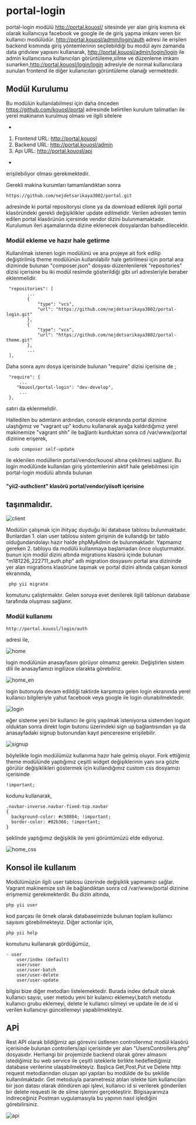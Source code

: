 # portal-login

portal-login modülü http://portal.kouosl/ sitesinde yer alan giriş kısmına ek olarak kullanıcıya facebook ve google ile de giriş yapma imkanı veren bir kullanıcı modülüdür.
http://portal.kouosl/admin/login/auth adresi ile erişilen backend kısmında giriş yöntemlerinin seçilebildiği bu modül aynı zamanda data gridview yapısını kullanarak,
http://portal.kouosl/admin/login/login ile admin kullanıcısına kullanıcıları görüntüleme,silme ve düzenleme imkanı sunarken,http://portal.kouosl/login/login adresiyle
de normal kullanıcılara sunulan frontend ile diğer kullanıcıları görüntüleme olanağı vermektedir.

## Modül Kurulumu
 
Bu modülün kullanılabilmesi için daha önceden https://github.com/kouosl/portal adresinde belirtilen kurulum talimatları ile yerel makinanın kurulmuş olması ve ilgili sitelere 

-
1. Frontend URL: http://portal.kouosl
2. Backend URL: http://portal.kouosl/admin
3. Api URL: http://portal.kouosl/api

- 
erişilebiliyor olması gerekmektedir.

Gerekli makina kurumları tamamlandıktan sonra 

```
https://github.com/nejdetsarikaya3802/portal.git 
```

adresinde ki portal repositorysi clone ya da download edilerek ilgili portal klasöründeki gerekli değişiklikler update edilmelidir. Verilen adresten temin edilen portal klasörünün içersinde vendor dizini bulunmamaktadır. Kurulumun ileri aşamalarında dizine eklenecek dosyalardan bahsedilecektir.  


### Modül ekleme ve hazır hale getirme

Kullanılmak istenen login modülünü ve ana projeye ait fork edilip değiştirilmiş theme modülünün kullanılabilir hale getirilmesi için portal ana dizininde bulunan "composer.json" dosyası düzenlenilerek "repositories" dizisi içerisine bu iki modül resimde gösterildiği gibi url adresleriyle beraber eklenmelidir.


```
 "repositories": [
        ...
	    {
            "type": "vcs",
            "url": "https://github.com/nejdetsarikaya3802/portal-login.git"
        },
        {
            "type": "vcs",
            "url": "https://github.com/nejdetsarikaya3802/portal-theme.git"
        },
        ...
 ],
```
Daha sonra aynı dosya içerisinde bulunan "require" dizisi içerisine de ;

```
 "require": {
     ...
	"kouosl/portal-login": "dev-develop",
     ...
 },
```
satırı da eklenmelidir. 

Halledilen bu adımların ardından, console ekranında portal dizinine ulaştığımız ve "vagrant up" kodunu kullanarak ayağa kaldırdığımız yerel makinemize "vagrant shh" ile bağlantı kurduktan sonra cd /var/www/portal dizinine erişerek,
```
 sudo composer self-update
```
ile eklenilen modüllerin portal/vendor/kouosl altına çekilmesi sağlanır.
Bu login modülünde kullanılan giriş yöntemlerinin aktif hale gelebilmesi için portal-login modülü altında bulunan 

#### "yii2-authclient" klasörü portal/vendor/yiisoft içerisine 
## taşınmalıdır.

![client](https://user-images.githubusercontent.com/41762847/50738045-c9f2f480-11e0-11e9-990b-18f74e34732f.png)

Modülün çalışmak için ihityaç duyduğu iki database tablosu bulunmaktadır. Bunlardan 1. olan user tablosu sistem girişinin de kullandığı bir tablo olduğundandolayı hazır halde phpMyAdmin de bulunmaktadır. Yapmamız gereken 2. tabloyu da modülü kullanmaya başlamadan önce oluşturmaktır. bunun için modül dizini altında migrations klasörü içinde bulunan "m181226_222711_auth.php" adlı migration dosyasını portal ana dizininde yer alan migrations klasörüne taşımak ve portal dizini altında çalışan konsol ekranında,
```
 php yii migrate
```
komutunu çalıştırmaktır. Gelen soruya evet denilerek ilgili tablonun database tarafında oluşması sağlanır.
### Modül kullanımı 
```
http://portal.kouosl/login/auth
```
adresi ile,

![home](https://user-images.githubusercontent.com/41762847/50738098-6f0dcd00-11e1-11e9-9e72-cb3567bcb94e.png)

login modülünün anasayfasını görüyor olmamız gerekir. Değiştirlen sistem dili ile anasayfamızı ingilizce olarakta görebiliriz.

![home_en](https://user-images.githubusercontent.com/41762847/50738129-ca3fbf80-11e1-11e9-921f-2ad7e4f2c93e.png) 

login butonuyla devam edildiği taktirde karşımıza gelen login ekranında yerel kullanıcı bilgileriyle yahut facebook veya google ile login olunabilmektedir.

![login](https://user-images.githubusercontent.com/41762847/50738173-3d493600-11e2-11e9-9f15-e7bc8a074c61.png)

eğer sisteme yeni bir kullanıcı ile giriş yapılmak isteniyorsa sistemden loguot olduktan sonra direkt login butonu üzerindeki sign up bağlantısından ya da anasayfadaki signup butonundan kayıt penceresine erişilebilir.

![signup](https://user-images.githubusercontent.com/41762847/50738261-f14ac100-11e2-11e9-9c6a-70998cfa639f.png)

böylelikle login modülümüz kullanıma hazır hale gelmiş oluyor. 
Fork ettiğimiz theme modülünde yaptığımız çeşitli widget değişiklerinin yanı sıra gözle görülür değişiklikleri göstermek için kullandığımız custom css dosyamızı içerisinde 
```
!important;
```

kodunu kullanarak,
```
.navbar-inverse.navbar-fixed-top.navbar
{
  background-color: #c50804; !important;
  border-color: #82b366; !important;
}
```
şeklinde yaptığımız değişiklik ile yeni görüntümüzü elde ediyoruz.

![home_css](https://user-images.githubusercontent.com/41762847/50738572-8307fd80-11e6-11e9-9899-b966c364dd05.png)


## Konsol ile kullanım

Modülümüzün ilgili user tablosu üzerinde değişiklik yapmamızı sağlar.
Vagrant makinemize ssh ile bağlandıktan sonra cd /var/www/portal dizinine erişmemiz gerekmekterdir. Bu dizin altında,

```
php yii user
```
kod parçası ile örnek olarak databaseimizde bulunan toplam kullanıcı sayısını görebilmekteyiz. Diğer actionlar için,

```
php yii help
```
komutunu kullanarak gördüğümüz,
```
- user
    user/index (default)
    user/user
    user/user-batch
    user/user-delete
    user/user-update
```
bilgisi bize diğer metodları listelemektedir. Burada index default olarak kullanıcı sayısı, user metodu yeni bir kulanıcı eklemeyi,batch metodu kullanıcı grubu eklemeyi, delete le kullanıcı silmeyi ve update ile de id si verilen kullanıcıyı güncellemeyi yapabilmekteyiz.
## APİ

Rest API olarak bildiğimiz api görevini üstlenen controllerımız modül klasörü içerisinde bulunan controllers/api içerisinde yer alan "UsersControllers.php" dosyasıdır. Herhangi bir projemizde backend olarak görev almasını istediğimiz bu web service ile çeşitli isteklerle birlikte hedeflediğimiz database verilerine ulaşabilmekteyiz. Başlıca Get,Post,Put ve Delete http request metodlarından oluşan api yapıları bu modülde de bu şekilde kullanılmaktadır. Get metoduyla parametresiz atılan istekte tüm kullanıcıları bir json datası olarak döndüren api işlevi, kullanıcı id si verilerek gönderilen bir delete requesti ile de silme işlemini gerçekleştirir. Bilgisayarınıza indireceğiniz Postman uygulamasıyla bu yapının nasıl işlediğini görebilirsiniz.

![api](https://user-images.githubusercontent.com/41762847/50740721-bc9b3180-1203-11e9-9fa7-2690e5a8f121.png)


